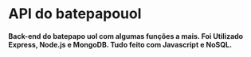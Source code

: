 # API do batepapouol

#### Back-end do batepapo uol com algumas funções a mais. Foi Utilizado Express, Node.js e MongoDB. Tudo feito com Javascript e NoSQL.
